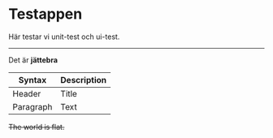 #  Testappen
Här testar vi unit-test och ui-test.

---

Det är **jättebra**

| Syntax | Description |
| ----------- | ----------- |
| Header | Title |
| Paragraph | Text |


~~The world is flat.~~



